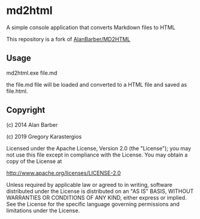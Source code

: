 md2html
=======

A simple console application that converts Markdown files to HTML

This repository is a fork of [AlanBarber/MD2HTML](https://github.com/AlanBarber/MD2HTML)

Usage
-----

md2html.exe file.md

the file.md file will be loaded and converted to a HTML file and saved as file.html.

Copyright
-----

(c) 2014 Alan Barber

(c) 2019 Gregory Karastergios

Licensed under the Apache License, Version 2.0 (the "License");
you may not use this file except in compliance with the License.
You may obtain a copy of the License at

http://www.apache.org/licenses/LICENSE-2.0

Unless required by applicable law or agreed to in writing, software
distributed under the License is distributed on an "AS IS" BASIS,
WITHOUT WARRANTIES OR CONDITIONS OF ANY KIND, either express or implied.
See the License for the specific language governing permissions and
limitations under the License.